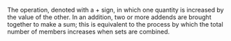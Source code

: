 The operation, denoted with a + sign, in which one quantity is increased
by the value of the other. In an addition, two or more addends are
brought together to make a sum; this is equivalent to the process by
which the total number of members increases when sets are combined.
